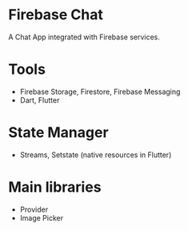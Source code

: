 # Firebase Chat

A Chat App integrated with Firebase services.

# Tools

- Firebase Storage, Firestore, Firebase Messaging
- Dart, Flutter

# State Manager 

- Streams, Setstate (native resources in Flutter)

# Main libraries 

- Provider
- Image Picker